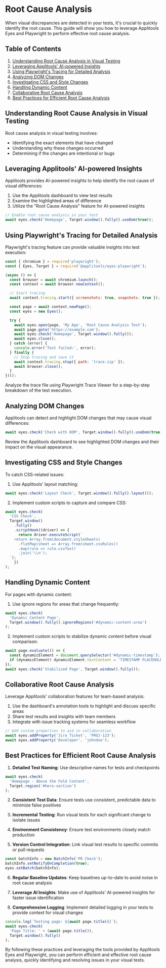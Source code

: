 # Root Cause Analysis

When visual discrepancies are detected in your tests, it's crucial to quickly identify the root cause. This guide will show you how to leverage Applitools Eyes and Playwright to perform effective root cause analysis.

## Table of Contents

1. [Understanding Root Cause Analysis in Visual Testing](#understanding-root-cause-analysis-in-visual-testing)
2. [Leveraging Applitools' AI-powered Insights](#leveraging-applitools-ai-powered-insights)
3. [Using Playwright's Tracing for Detailed Analysis](#using-playwrights-tracing-for-detailed-analysis)
4. [Analyzing DOM Changes](#analyzing-dom-changes)
5. [Investigating CSS and Style Changes](#investigating-css-and-style-changes)
6. [Handling Dynamic Content](#handling-dynamic-content)
7. [Collaborative Root Cause Analysis](#collaborative-root-cause-analysis)
8. [Best Practices for Efficient Root Cause Analysis](#best-practices-for-efficient-root-cause-analysis)

## Understanding Root Cause Analysis in Visual Testing

Root cause analysis in visual testing involves:

- Identifying the exact elements that have changed
- Understanding why these changes occurred
- Determining if the changes are intentional or bugs

## Leveraging Applitools' AI-powered Insights

Applitools provides AI-powered insights to help identify the root cause of visual differences:

1. Use the Applitools dashboard to view test results
2. Examine the highlighted areas of difference
3. Utilize the "Root Cause Analysis" feature for AI-powered insights

```javascript
// Enable root cause analysis in your test
await eyes.check('Homepage', Target.window().fully().useDom(true));
```

## Using Playwright's Tracing for Detailed Analysis

Playwright's tracing feature can provide valuable insights into test execution:

```javascript
const { chromium } = require('playwright');
const { Eyes, Target } = require('@applitools/eyes-playwright');

(async () => {
  const browser = await chromium.launch();
  const context = await browser.newContext();

  // Start tracing
  await context.tracing.start({ screenshots: true, snapshots: true });

  const page = await context.newPage();
  const eyes = new Eyes();

  try {
    await eyes.open(page, 'My App', 'Root Cause Analysis Test');
    await page.goto('https://example.com');
    await eyes.check('Homepage', Target.window().fully());
    await eyes.close();
  } catch (error) {
    console.error('Test failed:', error);
  } finally {
    // Stop tracing and save it
    await context.tracing.stop({ path: 'trace.zip' });
    await browser.close();
  }
})();
```

Analyze the trace file using Playwright Trace Viewer for a step-by-step breakdown of the test execution.

## Analyzing DOM Changes

Applitools can detect and highlight DOM changes that may cause visual differences:

```javascript
await eyes.check('Check with DOM', Target.window().fully().useDom(true));
```

Review the Applitools dashboard to see highlighted DOM changes and their impact on the visual appearance.

## Investigating CSS and Style Changes

To catch CSS-related issues:

1. Use Applitools' layout matching:

```javascript
await eyes.check('Layout Check', Target.window().fully().layout());
```

2. Implement custom scripts to capture and compare CSS:

```javascript
await eyes.check(
  'CSS Check',
  Target.window()
    .fully()
    .scriptHook((driver) => {
      return driver.executeScript(`
    return Array.from(document.styleSheets)
      .flatMap(sheet => Array.from(sheet.cssRules))
      .map(rule => rule.cssText)
      .join('\\n');
  `);
    })
);
```

## Handling Dynamic Content

For pages with dynamic content:

1. Use ignore regions for areas that change frequently:

```javascript
await eyes.check(
  'Dynamic Content Page',
  Target.window().fully().ignoreRegions('#dynamic-content-area')
);
```

2. Implement custom scripts to stabilize dynamic content before visual comparison:

```javascript
await page.evaluate(() => {
  const dynamicElement = document.querySelector('#dynamic-timestamp');
  if (dynamicElement) dynamicElement.textContent = 'TIMESTAMP PLACEHOLDER';
});
await eyes.check('Stabilized Page', Target.window().fully());
```

## Collaborative Root Cause Analysis

Leverage Applitools' collaboration features for team-based analysis:

1. Use the dashboard's annotation tools to highlight and discuss specific areas
2. Share test results and insights with team members
3. Integrate with issue tracking systems for seamless workflow

```javascript
// Add custom properties to aid in collaboration
await eyes.addProperty('Jira Ticket', 'PROJ-123');
await eyes.addProperty('Developer', 'johndoe');
```

## Best Practices for Efficient Root Cause Analysis

1. **Detailed Test Naming**: Use descriptive names for tests and checkpoints

```javascript
await eyes.check(
  'Homepage - Above the Fold Content',
  Target.region('#hero-section')
);
```

2. **Consistent Test Data**: Ensure tests use consistent, predictable data to minimize false positives

3. **Incremental Testing**: Run visual tests for each significant change to isolate issues

4. **Environment Consistency**: Ensure test environments closely match production

5. **Version Control Integration**: Link visual test results to specific commits or pull requests

```javascript
const batchInfo = new BatchInfo('PR Check');
batchInfo.setNotifyOnCompletion(true);
eyes.setBatch(batchInfo);
```

6. **Regular Baseline Updates**: Keep baselines up-to-date to avoid noise in root cause analysis

7. **Leverage AI Insights**: Make use of Applitools' AI-powered insights for faster issue identification

8. **Comprehensive Logging**: Implement detailed logging in your tests to provide context for visual changes

```javascript
console.log(`Testing page: ${await page.title()}`);
await eyes.check(
  'Page Title: ' + (await page.title()),
  Target.window().fully()
);
```

By following these practices and leveraging the tools provided by Applitools Eyes and Playwright, you can perform efficient and effective root cause analysis, quickly identifying and resolving issues in your visual tests.
